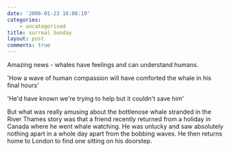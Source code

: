 ```yaml
---
date: '2006-01-23 16:08:19'
categories:
    - uncategorised
title: surreal Sunday
layout: post
comments: true
---
```


Amazing news - whales have feelings and can understand humans.

'How a wave of human compassion will have comforted the whale in his
final hours'

'He'd have known we're trying to help but it couldn't save him'

But what was really amusing about the bottlenose whale stranded in the
River Thames story was that a friend recently returned from a holiday in
Canada where he went whale watching. He was unlucky and saw absolutely
nothing apart in a whole day apart from the bobbing waves. He then
returns home to London to find one sitting on his doorstep.
